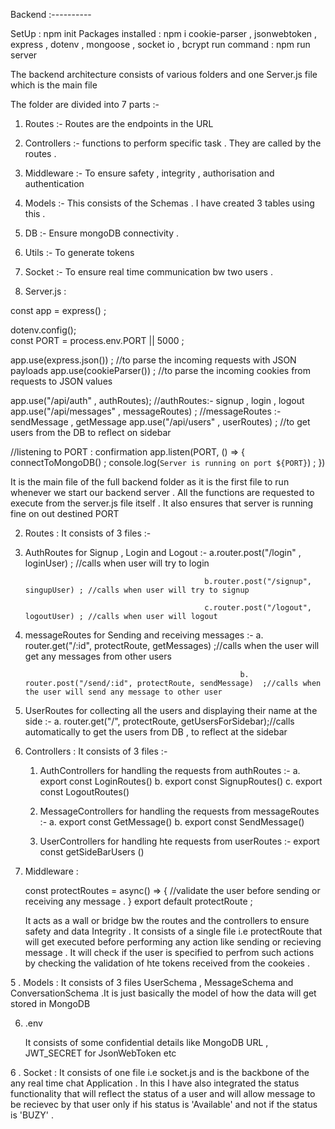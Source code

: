 Backend :----------

SetUp : npm init 
Packages installed : npm i cookie-parser , jsonwebtoken , express , dotenv , mongoose , socket io , bcrypt 
run command : npm run server 


The backend architecture consists of various folders and one Server.js file which is the main file

The folder are divided into 7 parts :-
1. Routes :- Routes are the endpoints in the URL
2. Controllers :- functions to perform specific task . They are called by the routes .
3. Middleware :- To ensure safety , integrity , authorisation and authentication
4. Models :- This consists of the Schemas . I have created 3 tables using this .
5. DB :- Ensure mongoDB connectivity .
6. Utils :- To generate tokens
7. Socket :- To ensure real time communication bw two users .


1. Server.js : 

  const app = express() ; 

  dotenv.config();  
  const PORT = process.env.PORT || 5000 ; 
  
  app.use(express.json()) ;  //to parse the incoming requests with JSON payloads 
  app.use(cookieParser()) ;  //to parse the incoming cookies from requests to JSON values 
  
  
  
  app.use("/api/auth" , authRoutes);  //authRoutes:- signup , login , logout
  app.use("/api/messages" , messageRoutes) ; //messageRoutes :- sendMessage , getMessage
  app.use("/api/users" , userRoutes) ;  //to get users from the  DB to reflect on sidebar 
  
  
  
  
  //listening to PORT : confirmation
  app.listen(PORT, () => {
      connectToMongoDB() ; 
      console.log(`Server is running on port ${PORT}`) ; 
  })

  
  It is the main file of the full backend folder as it is the first file to run whenever we start our backend server .
  All the functions are requested to execute from the server.js file itself . 
  It also ensures that server is running fine on out destined PORT 




2. Routes :
  It consists of 3 files :- 

  1. AuthRoutes for Signup , Login and Logout :- a.router.post("/login" , loginUser)  ; //calls when user will try to login 

                                                 b.router.post("/signup", singupUser) ; //calls when user will try to signup 

                                                 c.router.post("/logout", logoutUser) ; //calls when user will logout
     
  2. messageRoutes for Sending and receiving messages :- a. router.get("/:id", protectRoute, getMessages)  ;//calls when the user will get any messages from other users
     
                                                         b. router.post("/send/:id", protectRoute, sendMessage)  ;//calls when the user will send any message to other user
 
  3. UserRoutes for collecting all the users and displaying their name at the side :- a.  router.get("/", protectRoute, getUsersForSidebar);//calls automatically to get the users from DB , to reflect at the sidebar




3. Controllers :
   It consists of 3 files :- 
   1. AuthControllers for handling the requests from authRoutes :- a. export const LoginRoutes()
                                                                  b. export const SignupRoutes()
                                                                  c. export const LogoutRoutes()
                                                                  
    
   2. MessageControllers for handling the requests from messageRoutes :- a. export const GetMessage() 
                                                                         b. export const SendMessage()
            
   3. UserControllers for handling hte requests from userRoutes :- export const getSideBarUsers () 

4. Middleware :

    const protectRoutes = async() => {
      //validate the user before sending or receiving any message .
    }
    export default protectRoute ; 
    
    It acts as a wall or bridge bw the routes and the controllers to ensure safety and data Integrity . 
    It consists of a single file i.e protectRoute that will get executed before performing any action like sending or recieving message .
    It will check if the user is specified to perfrom such actions by checking the validation of hte tokens received from the cookeies .



5 . Models :
    It consists of 3 files UserSchema , MessageSchema and ConversationSchema .It is just basically the model of how the data will get stored in MongoDB


6. .env

    It consists of some confidential details like MongoDB URL  , JWT_SECRET for JsonWebToken etc 


6 . Socket :
     It consists of one file i.e socket.js and is the backbone of the any real time chat Application . 
     In this I have also integrated the status functionality that will reflect the status of a user and will allow message to be recievec
     by that user only if his status is 'Available' and not if the status is 'BUZY' .


     
